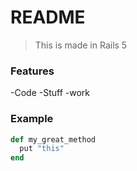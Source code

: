 # README

> This is made in Rails 5

### Features

-Code
-Stuff
-work

### Example

```ruby
def my_great_method
  put "this"
end
```
